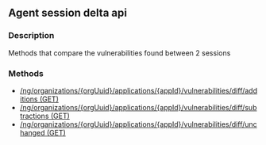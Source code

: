 ## Agent session delta api
### Description
Methods that compare the vulnerabilities found between 2 sessions
### Methods
- [ /ng/organizations/{orgUuid}/applications/{appId}/vulnerabilities/diff/additions (GET) ]( ./d507359ebe7e14dd996b773ac8a3a1d9.md)
- [ /ng/organizations/{orgUuid}/applications/{appId}/vulnerabilities/diff/subtractions (GET) ]( ./3be845eca414097dd93ac3b508c0e00e.md)
- [ /ng/organizations/{orgUuid}/applications/{appId}/vulnerabilities/diff/unchanged (GET) ]( ./52129da2f6e32dcab8688e410cb85169.md)
